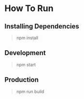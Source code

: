 # How To Run

## Installing Dependencies

> npm install

## Development

> npm start

## Production

> npm run build
